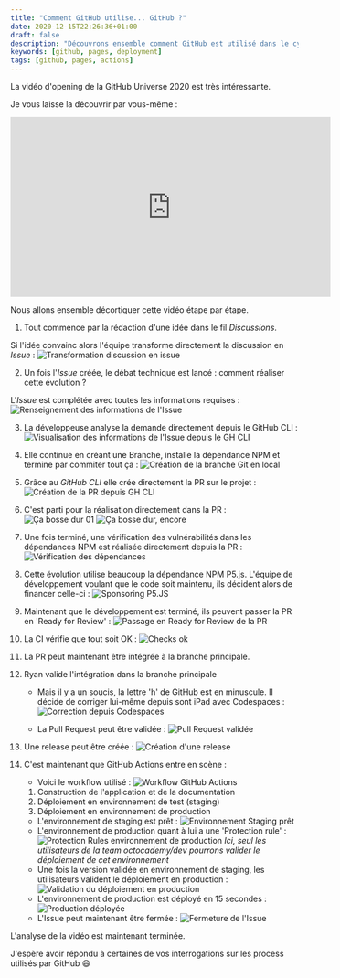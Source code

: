 ```yaml
---
title: "Comment GitHub utilise... GitHub ?"
date: 2020-12-15T22:26:36+01:00
draft: false
description: "Découvrons ensemble comment GitHub est utilisé dans le cycle de vie d'un ajout de fonctionnalité"
keywords: [github, pages, deployment]
tags: [github, pages, actions]
---
```


La vidéo d'opening de la GitHub Universe 2020 est très intéressante.

Je vous laisse la découvrir par vous-même :
<div style="text-align: center">
    <iframe width="560" height="315" src="https://www.youtube.com/embed/2m9nUP-e8Co" frameborder="0" allow="accelerometer; autoplay; clipboard-write; encrypted-media; gyroscope; picture-in-picture" allowfullscreen></iframe>
</div>

Nous allons ensemble décortiquer cette vidéo étape par étape.

1. Tout commence par la rédaction d'une idée dans le fil _Discussions_.

Si l'idée convainc alors l'équipe transforme directement la discussion en _Issue_ :
![Transformation discussion en issue](/static/blog/github-in-github/discussion-to-issue.png)

2. Un fois l'_Issue_ créée, le débat technique est lancé : comment réaliser cette évolution ?

L'_Issue_ est complétée avec toutes les informations requises :
![Renseignement des informations de l'Issue](/static/blog/github-in-github/issue-details.png)

3. La développeuse analyse la demande directement depuis le GitHub CLI :
![Visualisation des informations de l'Issue depuis le GH CLI](/static/blog/github-in-github/github-cli-view-issue.png)

4. Elle continue en créant une Branche, installe la dépendance NPM et termine par commiter tout ça :
![Création de la branche Git en local](/static/blog/github-in-github/branch-creation.png)

5. Grâce au _GitHub CLI_ elle crée directement la PR sur le projet :
![Création de la PR depuis GH CLI](/static/blog/github-in-github/pull-request-creation.png)

6. C'est parti pour la réalisation directement dans la PR :
![Ça bosse dur 01](/static/blog/github-in-github/working-hard-01.png)
![Ça bosse dur, encore](/static/blog/github-in-github/working-hard-02.png)

7. Une fois terminé, une vérification des vulnérabilités dans les dépendances NPM est réalisée directement depuis la PR :
![Vérification des dépendances](/static/blog/github-in-github/dependencies-verification-before-merging-request.png)

8. Cette évolution utilise beaucoup la dépendance NPM P5.js. L'équipe de développement voulant que le code soit maintenu, ils décident alors de financer celle-ci :
![Sponsoring P5.JS](/static/blog/github-in-github/sponsoring-p5js.png)

9. Maintenant que le développement est terminé, ils peuvent passer la PR en 'Ready for Review' :
![Passage en Ready for Review de la PR](/static/blog/github-in-github/ready-for-review.png)

10. La CI vérifie que tout soit OK :
![Checks ok](/static/blog/github-in-github/checks-ok.png)

11. La PR peut maintenant être intégrée à la branche principale.

12. Ryan valide l'intégration dans la branche principale
    * Mais il y a un soucis, la lettre 'h' de GitHub est en minuscule. Il décide de corriger lui-même depuis sont iPad avec Codespaces :
![Correction depuis Codespaces](/static/blog/github-in-github/codespaces.png)
    
    * La Pull Request peut être validée :
![Pull Request validée](/static/blog/github-in-github/pull-request-approved.png)
    
13. Une release peut être créée :
![Création d'une release](/static/blog/github-in-github/release-creation.png)

14. C'est maintenant que GitHub Actions entre en scène :
    * Voici le workflow utilisé :
![Workflow GitHub Actions](/static/blog/github-in-github/continiuous-deployment.png)
    1. Construction de l'application et de la documentation
    2. Déploiement en environnement de test (staging)
    3. Déploiement en environnement de production
    * L'environnement de staging est prêt :
![Environnement Staging prêt](/static/blog/github-in-github/staging-deployed.png)
    * L'environnement de production quant à lui a une 'Protection rule' :
![Protection Rules environnement de production](/static/blog/github-in-github/production-environement-rules.png)
_Ici, seul les utilisateurs de la team *octocademy/dev* pourrons valider le déploiement de cet environnement_
    * Une fois la version validée en environnement de staging, les utilisateurs valident le déploiement en production :
![Validation du déploiement en production](/static/blog/github-in-github/production-deployment-validation.png)
    * L'environnement de production est déployé en 15 secondes :
![Production déployée](/static/blog/github-in-github/production-deployed.png)
    * L'Issue peut maintenant être fermée :
![Fermeture de l'Issue](/static/blog/github-in-github/closing-issue.png)

L'analyse de la vidéo est maintenant terminée.

J'espère avoir répondu à certaines de vos interrogations sur les process utilisés par GitHub :smile: 

